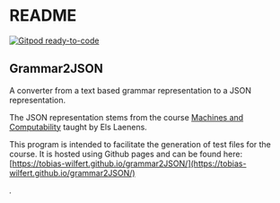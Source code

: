 # README

[![Gitpod ready-to-code](https://img.shields.io/badge/Gitpod-ready--to--code-blue?logo=gitpod)](https://gitpod.io/#https://github.com/tobias-wilfert/grammar2JSON)

## Grammar2JSON

A converter from a text based grammar representation to a JSON representation.

The JSON representation stems from the course [Machines and Computability](https://www.uantwerpen.be/en/study/programmes/all-programmes/bachelor-computer-science/study-programme/) taught by Els Laenens.

This program is intended to facilitate the generation of test files for the course. It is hosted using Github pages and can be found here: [https://tobias-wilfert.github.io/grammar2JSON/](https://tobias-wilfert.github.io/grammar2JSON/)

_._


